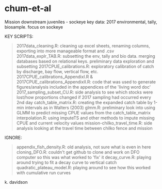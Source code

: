 # chum-et-al
Mission downstream juveniles - sockeye
key data: 2017 environmental, tally, biosample. focus on sockeye

KEY SCRIPTS:
> 2017data_cleaning.R: cleaning up excel sheets, renaming columns, exporting into more manageable format and .csv
> 2017data_explr_TAB.R: subsetting the env, tally and bio data. merging databases based on relational keys. preliminary data exploration and subsetting
> 2017CPUE_calibrations.R: exploratory calibration of catch by discharge, bay flow, vertical flow, etc. 
> 2017CPUE_calibrations_AppendixI.R & 2017CPUE_calibrations_AppendixII.R: code that was used to generate figures/analysis included in the appendices of the 'living word doc' 
> 2017_sampling_subset_CU.R: side analysis to see which stocks were lost/how proportions changed if 2017 sampling had occurred every 2nd day
> catch_table_matrix.R: creating the expanded catch table by 1-min intervals as in Walters (2003)
> glmm.R: preliminary look into using GLMM to predict missing CPUE values from the catch_table_matrix
> interpolation.R: using imputeTS and other methods to impute missing CPUE and current velocity values 
> mission-chilko_travel_time.R: side analysis looking at the travel time between chilko fence and mission


IGNORE: 
> appendix_fish_density.R: old analysis, not sure what is even in here
> cloning_DFO.R: couldn't get github to clone and work on DFO computer so this was what worked to 'fix' it
> decay_curve.R: playing around trying to fit a decay curve to vertical catch 
> quadratic_plateau_model.R: playing around to see how this worked with cumulative run curves


k. davidson
